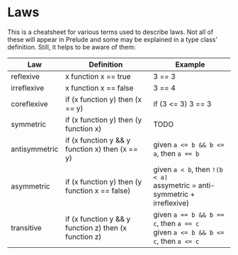 # Laws

This is a cheatsheet for various terms used to describe laws. Not all of these will appear in Prelude and some may be explained in a type class' definition. Still, it helps to be aware of them:

| Law | Definition | Example |
| - | - | - |
| reflexive | x function x == true | 3 == 3
| irreflexive | x function x == false | 3 == 4
| coreflexive | if (x function y) then (x == y) | if (3 <= 3) 3 == 3
| symmetric | if (x function y) then (y function x) | TODO
| antisymmetric | if (x function y && y function x) then (x == y) | given `a <= b && b <= a`, then `a == b`
| asymmetric | if (x function y) then (y function x == false) | given `a < b`, then `!(b < a)`<br>assymetric = anti-symmetric + irreflexive)
| transitive | if (x function y && y function z) then (x function z) | given `a == b && b == c`, then `a == c` <br> given `a <= b && b <= c`, then `a <= c`
